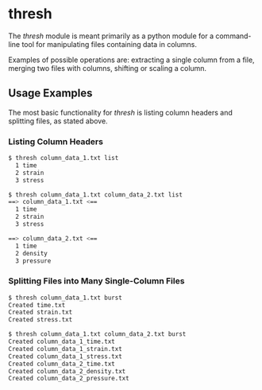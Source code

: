 # thresh

The _thresh_ module is meant primarily as a python module for a command-line tool for manipulating files containing data in columns.

Examples of possible operations are: extracting a single column from a file, merging two files with columns, shifting or scaling a column.


## Usage Examples

The most basic functionality for _thresh_ is listing column headers and splitting files, as stated above.

### Listing Column Headers

```bash
$ thresh column_data_1.txt list
  1 time
  2 strain
  3 stress
```

```bash
$ thresh column_data_1.txt column_data_2.txt list
==> column_data_1.txt <==
  1 time
  2 strain
  3 stress

==> column_data_2.txt <==
  1 time
  2 density
  3 pressure
```

### Splitting Files into Many Single-Column Files

```bash
$ thresh column_data_1.txt burst
Created time.txt
Created strain.txt
Created stress.txt
```

```bash
$ thresh column_data_1.txt column_data_2.txt burst
Created column_data_1_time.txt
Created column_data_1_strain.txt
Created column_data_1_stress.txt
Created column_data_2_time.txt
Created column_data_2_density.txt
Created column_data_2_pressure.txt
```

